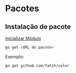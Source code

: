 # Pacotes

## Instalação de pacote

[Inicializar Módulo](../7-modulos/README.md)

```bash
go get <URL do pacote>
```

Exemplo:

```bash
go get github.com/fatih/color
```

